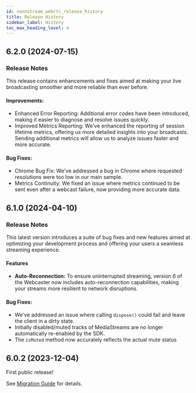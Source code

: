 ```yaml
---
id: nanostream_webrtc_release_history
title: Release History
sidebar_label: History
toc_max_heading_level: 4
---
```



## 6.2.0 (2024-07-15)


### Release Notes

This release contains enhancements and fixes aimed at making your live broadcasting smoother and more reliable than ever before.


#### Improvements:

  - Enhanced Error Reporting: Additional error codes have been introduced, making it easier to diagnose and resolve issues quickly.
  - Improved Metrics Reporting: We've enhanced the reporting of session lifetime metrics, offering us more detailed insights into your broadcasts.  Sending additional metrics will allow us to analyze issues faster and more accurate.

#### Bug Fixes:

 - Chrome Bug Fix: We've addressed a bug in Chrome where requested resolutions were too low in our main sample.
 - Metrics Continuity: We fixed an issue where metrics continued to be sent even after a webcast failure, now providing more accurate data.


## 6.1.0 (2024-04-10)


### Release Notes


 This latest version introduces a suite of bug fixes and new features aimed at optimizing your development process and offering your users a seamless streaming experience.

#### Features

- **Auto-Reconnection:** To ensure uninterrupted streaming, version 6 of the Webcaster now includes auto-reconnection capabilities, making your streams more resilient to network disruptions.

#### Bug Fixes:

- We've addressed an issue where calling `dispose()` could fail and leave the client in a dirty state. 
- Initially disabled/muted tracks of MediaStreams are no longer automatically re-enabled by the SDK.
- The `isMuted` method now accurately reflects the actual mute status


## 6.0.2 (2023-12-04)

First public release!

See [Migration Guide](./migration_guide_v6)  for details.
